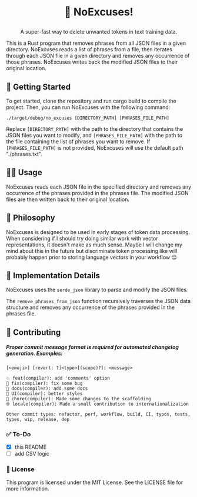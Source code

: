 <h1 align="center">

🙅 NoExcuses!

</h1>
<p align="center">
A super-fast way to delete unwanted tokens in text training data.
</p>

This is a Rust program that removes phrases from all JSON files in a given directory. NoExcuses reads a list of phrases from a file, then iterates through each JSON file in a given directory and removes any occurrence of those phrases. NoExcuses writes back the modified JSON files to their original location.

## 🚀 Getting Started

To get started, clone the repository and run cargo build to compile the project. Then, you can run NoExcuses with the following command:

``` shell 
./target/debug/no_excuses [DIRECTORY_PATH] [PHRASES_FILE_PATH]
```

Replace `[DIRECTORY_PATH]` with the path to the directory that contains the JSON files you want to modify, and `[PHRASES_FILE_PATH]` with the path to the file containing the list of phrases you want to remove. If `[PHRASES_FILE_PATH]` is not provided, NoExcuses will use the default path "./phrases.txt".

## 👌🏼 Usage

NoExcuses reads each JSON file in the specified directory and removes any occurrence of the phrases provided in the phrases file. The modified JSON files are then written back to their original location.

## 🔮 Philosophy

NoExcuses is designed to be used in early stages of token data processing. When considering if I should try doing similar work with vector representations, it doesn't make as much sense. Maybe I will change my mind about this in the future but discriminate token processing like will probably happen prior to storing language vectors in your workflow 😌

## 🔌 Implementation Details

NoExcuses uses the `serde_json` library to parse and modify the JSON files.

The `remove_phrases_from_json` function recursively traverses the JSON data structure and removes any occurrence of the phrases provided in the phrases file.

## 🙋 Contributing

##### Proper commit message format is required for automated changelog generation. Examples:

    [<emoji>] [revert: ?]<type>[(scope)?]: <message>

    💥 feat(compiler): add 'comments' option
    🐛 fix(compiler): fix some bug
    📝 docs(compiler): add some docs
    🌷 UI(compiler): better styles
    🏰 chore(compiler): Made some changes to the scaffolding
    🌐 locale(compiler): Made a small contribution to internationalization

    Other commit types: refactor, perf, workflow, build, CI, typos, tests, types, wip, release, dep

### ✅ To-Do

- [x] this README
- [ ] add CSV logic

### 📑 License

This program is licensed under the MIT License. See the LICENSE file for more information.

